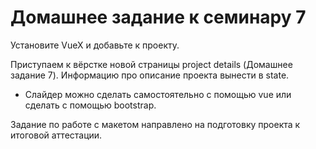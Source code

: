 # Домашнее задание к семинару 7

Установите VueX и добавьте к проекту.

Приступаем к вёрстке новой страницы project details (Домашнее задание 7).
Информацию про описание проекта вынести в state.

- Слайдер можно сделать самостоятельно с помощью vue или сделать с помощью bootstrap.

Задание по работе с макетом направлено на подготовку проекта к итоговой аттестации.
